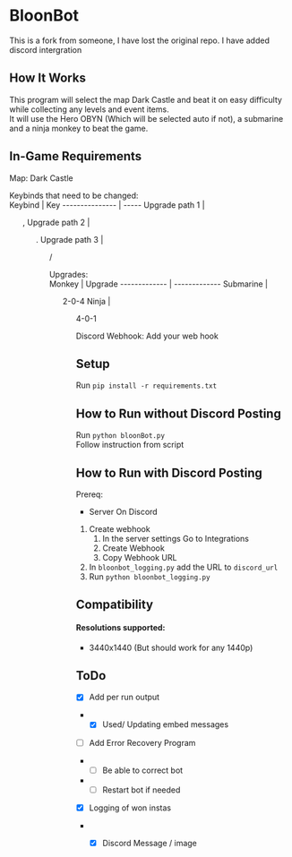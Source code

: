 # BloonBot
This is a fork from someone, I have lost the original repo. I have added discord intergration
## How It Works
This program will select the map Dark Castle and beat it on easy difficulty while collecting any levels and event items.  
It will use the Hero OBYN (Which will be selected auto if not), a submarine and a ninja monkey to beat the game.   

## In-Game Requirements
Map: Dark Castle  

Keybinds that need to be changed:  
Keybind         | Key
--------------- | -----
Upgrade path 1	| <ul>, 
Upgrade path 2	|	<ul>. 
Upgrade path 3	|	<ul>/  

Upgrades:  
Monkey        | Upgrade
------------- | -------------
Submarine     | <ul>2-0-4
Ninja         | <ul>4-0-1

Discord Webhook: Add your web hook
## Setup
Run ```pip install -r requirements.txt```
## How to Run without Discord Posting
Run ```python bloonBot.py```<br>
Follow instruction from script

## How to Run with Discord Posting
Prereq:
- Server On Discord
1. Create webhook
    1. In the server settings Go to Integrations
    2. Create Webhook
    3. Copy Webhook URL
2. In `bloonbot_logging.py` add the URL to `discord_url`
3. Run `python bloonbot_logging.py`
  
## Compatibility
#### Resolutions supported:  
* 3440x1440 (But should work for any 1440p)
## ToDo
- [x] Add per run output
- - [x] Used/ Updating embed messages
- [ ] Add Error Recovery Program
- - [ ] Be able to correct bot
- - [ ] Restart bot if needed
- [x] Logging of won instas
- - [x] Discord Message / image

